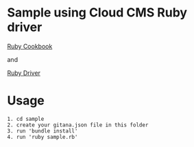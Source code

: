 # Sample using Cloud CMS Ruby driver

[Ruby Cookbook](https://www.cloudcms.com/documentation/cookbooks/ruby.html)

and

[Ruby Driver](https://www.cloudcms.com/ruby.html)

# Usage
    1. cd sample
    2. create your gitana.json file in this folder
    3. run 'bundle install'
    4. run 'ruby sample.rb'